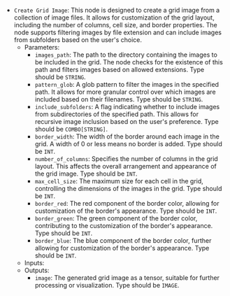 - `Create Grid Image`: This node is designed to create a grid image from a collection of image files. It allows for customization of the grid layout, including the number of columns, cell size, and border properties. The node supports filtering images by file extension and can include images from subfolders based on the user's choice.
    - Parameters:
        - `images_path`: The path to the directory containing the images to be included in the grid. The node checks for the existence of this path and filters images based on allowed extensions. Type should be `STRING`.
        - `pattern_glob`: A glob pattern to filter the images in the specified path. It allows for more granular control over which images are included based on their filenames. Type should be `STRING`.
        - `include_subfolders`: A flag indicating whether to include images from subdirectories of the specified path. This allows for recursive image inclusion based on the user's preference. Type should be `COMBO[STRING]`.
        - `border_width`: The width of the border around each image in the grid. A width of 0 or less means no border is added. Type should be `INT`.
        - `number_of_columns`: Specifies the number of columns in the grid layout. This affects the overall arrangement and appearance of the grid image. Type should be `INT`.
        - `max_cell_size`: The maximum size for each cell in the grid, controlling the dimensions of the images in the grid. Type should be `INT`.
        - `border_red`: The red component of the border color, allowing for customization of the border's appearance. Type should be `INT`.
        - `border_green`: The green component of the border color, contributing to the customization of the border's appearance. Type should be `INT`.
        - `border_blue`: The blue component of the border color, further allowing for customization of the border's appearance. Type should be `INT`.
    - Inputs:
    - Outputs:
        - `image`: The generated grid image as a tensor, suitable for further processing or visualization. Type should be `IMAGE`.
